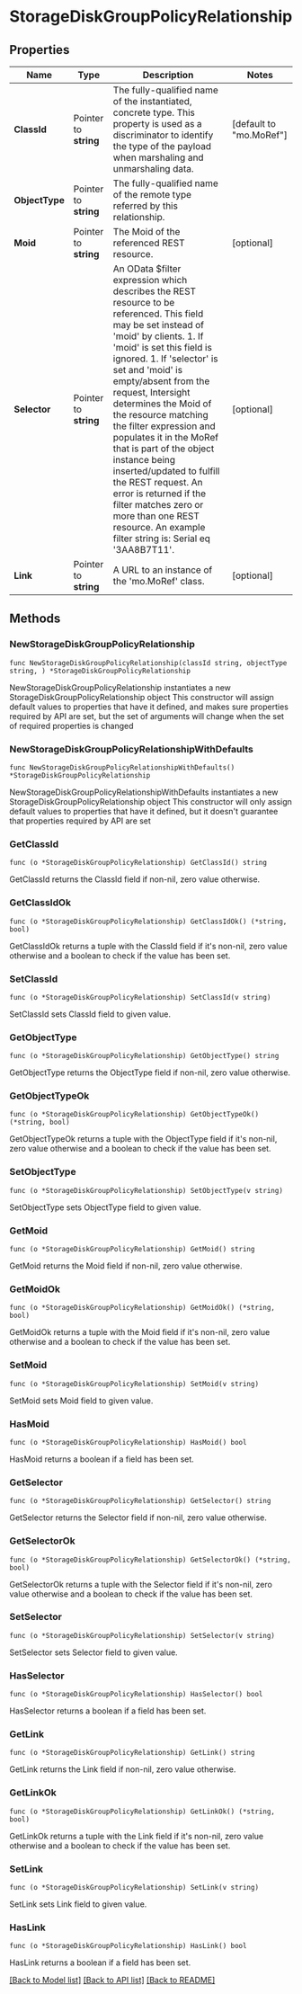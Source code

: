 # StorageDiskGroupPolicyRelationship

## Properties

Name | Type | Description | Notes
------------ | ------------- | ------------- | -------------
**ClassId** | Pointer to **string** | The fully-qualified name of the instantiated, concrete type. This property is used as a discriminator to identify the type of the payload when marshaling and unmarshaling data. | [default to "mo.MoRef"]
**ObjectType** | Pointer to **string** | The fully-qualified name of the remote type referred by this relationship. | 
**Moid** | Pointer to **string** | The Moid of the referenced REST resource. | [optional] 
**Selector** | Pointer to **string** | An OData $filter expression which describes the REST resource to be referenced. This field may be set instead of &#39;moid&#39; by clients. 1. If &#39;moid&#39; is set this field is ignored. 1. If &#39;selector&#39; is set and &#39;moid&#39; is empty/absent from the request, Intersight determines the Moid of the resource matching the filter expression and populates it in the MoRef that is part of the object instance being inserted/updated to fulfill the REST request. An error is returned if the filter matches zero or more than one REST resource. An example filter string is: Serial eq &#39;3AA8B7T11&#39;. | [optional] 
**Link** | Pointer to **string** | A URL to an instance of the &#39;mo.MoRef&#39; class. | [optional] 

## Methods

### NewStorageDiskGroupPolicyRelationship

`func NewStorageDiskGroupPolicyRelationship(classId string, objectType string, ) *StorageDiskGroupPolicyRelationship`

NewStorageDiskGroupPolicyRelationship instantiates a new StorageDiskGroupPolicyRelationship object
This constructor will assign default values to properties that have it defined,
and makes sure properties required by API are set, but the set of arguments
will change when the set of required properties is changed

### NewStorageDiskGroupPolicyRelationshipWithDefaults

`func NewStorageDiskGroupPolicyRelationshipWithDefaults() *StorageDiskGroupPolicyRelationship`

NewStorageDiskGroupPolicyRelationshipWithDefaults instantiates a new StorageDiskGroupPolicyRelationship object
This constructor will only assign default values to properties that have it defined,
but it doesn't guarantee that properties required by API are set

### GetClassId

`func (o *StorageDiskGroupPolicyRelationship) GetClassId() string`

GetClassId returns the ClassId field if non-nil, zero value otherwise.

### GetClassIdOk

`func (o *StorageDiskGroupPolicyRelationship) GetClassIdOk() (*string, bool)`

GetClassIdOk returns a tuple with the ClassId field if it's non-nil, zero value otherwise
and a boolean to check if the value has been set.

### SetClassId

`func (o *StorageDiskGroupPolicyRelationship) SetClassId(v string)`

SetClassId sets ClassId field to given value.


### GetObjectType

`func (o *StorageDiskGroupPolicyRelationship) GetObjectType() string`

GetObjectType returns the ObjectType field if non-nil, zero value otherwise.

### GetObjectTypeOk

`func (o *StorageDiskGroupPolicyRelationship) GetObjectTypeOk() (*string, bool)`

GetObjectTypeOk returns a tuple with the ObjectType field if it's non-nil, zero value otherwise
and a boolean to check if the value has been set.

### SetObjectType

`func (o *StorageDiskGroupPolicyRelationship) SetObjectType(v string)`

SetObjectType sets ObjectType field to given value.


### GetMoid

`func (o *StorageDiskGroupPolicyRelationship) GetMoid() string`

GetMoid returns the Moid field if non-nil, zero value otherwise.

### GetMoidOk

`func (o *StorageDiskGroupPolicyRelationship) GetMoidOk() (*string, bool)`

GetMoidOk returns a tuple with the Moid field if it's non-nil, zero value otherwise
and a boolean to check if the value has been set.

### SetMoid

`func (o *StorageDiskGroupPolicyRelationship) SetMoid(v string)`

SetMoid sets Moid field to given value.

### HasMoid

`func (o *StorageDiskGroupPolicyRelationship) HasMoid() bool`

HasMoid returns a boolean if a field has been set.

### GetSelector

`func (o *StorageDiskGroupPolicyRelationship) GetSelector() string`

GetSelector returns the Selector field if non-nil, zero value otherwise.

### GetSelectorOk

`func (o *StorageDiskGroupPolicyRelationship) GetSelectorOk() (*string, bool)`

GetSelectorOk returns a tuple with the Selector field if it's non-nil, zero value otherwise
and a boolean to check if the value has been set.

### SetSelector

`func (o *StorageDiskGroupPolicyRelationship) SetSelector(v string)`

SetSelector sets Selector field to given value.

### HasSelector

`func (o *StorageDiskGroupPolicyRelationship) HasSelector() bool`

HasSelector returns a boolean if a field has been set.

### GetLink

`func (o *StorageDiskGroupPolicyRelationship) GetLink() string`

GetLink returns the Link field if non-nil, zero value otherwise.

### GetLinkOk

`func (o *StorageDiskGroupPolicyRelationship) GetLinkOk() (*string, bool)`

GetLinkOk returns a tuple with the Link field if it's non-nil, zero value otherwise
and a boolean to check if the value has been set.

### SetLink

`func (o *StorageDiskGroupPolicyRelationship) SetLink(v string)`

SetLink sets Link field to given value.

### HasLink

`func (o *StorageDiskGroupPolicyRelationship) HasLink() bool`

HasLink returns a boolean if a field has been set.


[[Back to Model list]](../README.md#documentation-for-models) [[Back to API list]](../README.md#documentation-for-api-endpoints) [[Back to README]](../README.md)


